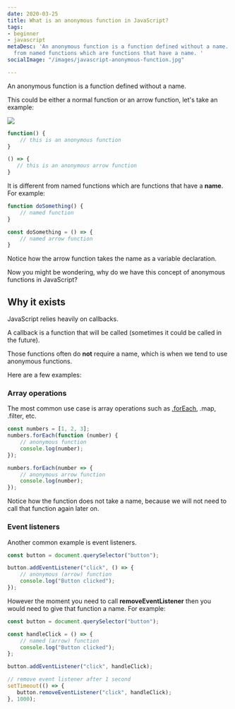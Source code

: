 ```yaml
---
date: 2020-03-25
title: What is an anonymous function in JavaScript?
tags:
- beginner
- javascript
metaDesc: 'An anonymous function is a function defined without a name. It is different
  from named functions which are functions that have a name. '
socialImage: "/images/javascript-anonymous-function.jpg"

---
```

An anonymous function is a function defined without a name.

This could be either a normal function or an arrow function, let's take an example:  

![](/images/javascript-anonymous-function.jpg)

```javascript
function() {
    // this is an anonymous function
}

() => {
   // this is an anonymous arrow function
}
```

It is different from named functions which are functions that have a **name**. For example:  

```javascript
function doSomething() {
    // named function
}

const doSomething = () => {
    // named arrow function
}
```

Notice how the arrow function takes the name as a variable declaration.

Now you might be wondering, why do we have this concept of anonymous functions in JavaScript?

## Why it exists

JavaScript relies heavily on callbacks.  

A callback is a function that will be called (sometimes it could be called in the future).  

Those functions often do **not** require a name, which is when we tend to use anonymous functions.

Here are a few examples:

### Array operations

The most common use case is array operations such as [.forEach](https://blog.learnjavascript.online/posts/javascript-foreach-the-complete-guide/), .map, .filter, etc.

```javascript
const numbers = [1, 2, 3];
numbers.forEach(function (number) {
    // anonymous function
    console.log(number);
});

numbers.forEach(number => {
    // anonymous arrow function
    console.log(number);
});
```

Notice how the function does not take a name, because we will not need to call that function again later on.

### Event listeners

Another common example is event listeners.

```javascript
const button = document.querySelector("button");

button.addEventListener("click", () => {
    // anonymous (arrow) function
    console.log("Button clicked");
});
```

However the moment you need to call **removeEventListener** then you would need to give that function a name. For example:  

```javascript
const button = document.querySelector("button");

const handleClick = () => {
    // named (arrow) function
    console.log("Button clicked");
};

button.addEventListener("click", handleClick);

// remove event listener after 1 second
setTimeout(() => {
   button.removeEventListener("click", handleClick);
}, 1000);
```